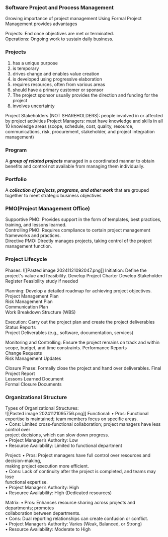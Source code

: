 ### Software Project and Process Management
Growing importance of project management
Using Formal Project Management provides advantages

Projects: End once objectives are met or terminated.  
Operations: Ongoing work to sustain daily business.

### Projects
1. has a unique purpose  
2. is temporary  
3. drives change and enables value creation  
4. is developed using progressive elaboration  
5. requires resources, often from various areas  
6. should have a primary customer or sponsor  
7. The project sponsor usually provides the direction and funding for the project  
8. involves uncertainty

Project Stakeholders (NOT SHAREHOLDERS): people involved in or affected by project activities
Project Managers: must have knowledge and skills in all 10 knowledge areas (scope, schedule, cost, quality, resource, communications, risk, procurement, stakeholder, and project integration management)  

### Program
A ***group of related projects*** managed in a coordinated manner to obtain benefits and control not available from managing them individually.

### Portfolio
A ***collection of projects, programs, and other work*** that are grouped together to meet strategic business objectives

### PMO(Project Management Office)
Supportive PMO: Provides support in the form of templates, best practices, training, and lessons learned.  
Controlling PMO: Requires compliance to certain project management frameworks and practices.  
Directive PMO: Directly manages projects, taking control of the project management function.  


### Project Lifecycle
Phases:
![[Pasted image 20241121092047.png]]
Initiation:
Define the project's value and feasibility.
Develop Project Charter
Develop Stakeholder Register
Feasibility study if needed

Planning:
Develop a detailed roadmap for achieving project objectives.
Project Management Plan  
Risk Management Plan  
Communication Plan  
Work Breakdown Structure (WBS)

Execution:
Carry out the project plan and create the project deliverables
Status Reports  
Project Deliverables (e.g., software, documentation, services)

Monitoring and Controlling:
Ensure the project remains on track and within scope, budget, and time constraints.
Performance Reports  
Change Requests  
Risk Management Updates

Closure Phase:
Formally close the project and hand over deliverables.
Final Project Report  
Lessons Learned Document  
Formal Closure Documents

### Organizational Structure
Types of Organizational Structures:  
![[Pasted image 20241121095756.png]]
Functional:
• Pros: Functional expertise is maintained; team members focus on specific areas.  
• Cons: Limited cross-functional collaboration; project managers have less control over  
project decisions, which can slow down progress.  
• Project Manager’s Authority: Low  
• Resource Availability: Limited to functional department

Project:
• Pros: Project managers have full control over resources and decision-making,  
making project execution more efficient.  
• Cons: Lack of continuity after the project is completed, and teams may lose  
functional expertise.  
• Project Manager’s Authority: High  
• Resource Availability: High (Dedicated resources)

Matrix:
• Pros: Enhances resource sharing across projects and departments; promotes  
collaboration between departments.  
• Cons: Dual reporting relationships can create confusion or conflict.  
• Project Manager’s Authority: Varies (Weak, Balanced, or Strong)  
• Resource Availability: Moderate to High

